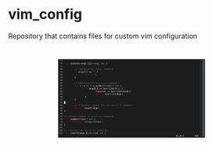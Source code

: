 # vim_config

Repository that contains files for custom vim configuration

<h1 align="center">
    <img width="300" alt="PWM4N" src="https://github.com/some0necoding/vim_config/blob/main/.github/custom_vim.png">
</h1>
